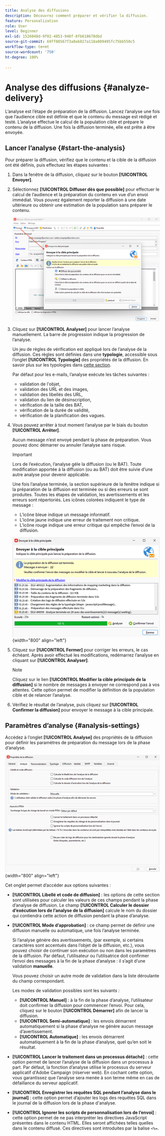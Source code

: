 ```yaml
---
title: Analyse des diffusions
description: Découvrez comment préparer et vérifier la diffusion.
feature: Personalization
role: User
level: Beginner
exl-id: 1526048d-9f02-4853-948f-8fb618670dbd
source-git-commit: 69ff08567f3a0ab827a118a089495fc75bb550c5
workflow-type: tm+mt
source-wordcount: '750'
ht-degree: 100%

---
```


# Analyse des diffusions {#analyze-delivery}

L’analyse est l’étape de préparation de la diffusion. Lancez l’analyse une fois que l’audience cible est définie et que le contenu du message est rédigé et testé. L’analyse effectue le calcul de la population cible et prépare le contenu de la diffusion. Une fois la diffusion terminée, elle est prête à être envoyée.

## Lancer l’analyse {#start-the-analysis}

Pour préparer la diffusion, vérifiez que le contenu et la cible de la diffusion ont été définis, puis effectuez les étapes suivantes :

1. Dans la fenêtre de la diffusion, cliquez sur le bouton **[!UICONTROL Envoyer]**.
1. Sélectionnez **[!UICONTROL Diffuser dès que possible]** pour effectuer le calcul de l’audience et la préparation du contenu en vue d’un envoi immédiat. Vous pouvez également reporter la diffusion à une date ultérieure ou obtenir une estimation de la population sans préparer le contenu.

   ![](assets/delivery-analysis-start.png)

1. Cliquez sur **[!UICONTROL Analyser]** pour lancer l’analyse manuellement. La barre de progression indique la progression de l’analyse.

   Un jeu de règles de vérification est appliqué lors de l’analyse de la diffusion. Ces règles sont définies dans une **typologie**, accessible sous l’onglet **[!UICONTROL Typologie]** des propriétés de la diffusion. En savoir plus sur les typologies dans [cette section](../../automation/campaign-opt/campaign-typologies.md).

   Par défaut pour les e-mails, l’analyse exécute les tâches suivantes :

   * validation de l&#39;objet,
   * validation des URL et des images,
   * validation des libellés des URL,
   * validation du lien de désinscription,
   * vérification de la taille des BAT,
   * vérification de la durée de validité,
   * vérification de la planification des vagues.


1. Vous pouvez arrêter à tout moment l’analyse par le biais du bouton **[!UICONTROL Arrêter]**.

   Aucun message n’est envoyé pendant la phase de préparation. Vous pouvez donc démarrer ou annuler l’analyse sans risque.

   >[!IMPORTANT]
   >
   >Lors de l’exécution, l’analyse gèle la diffusion (ou le BAT). Toute modification apportée à la diffusion (ou au BAT) doit être suivie d’une autre analyse pour devenir applicable.

   Une fois l’analyse terminée, la section supérieure de la fenêtre indique si la préparation de la diffusion est terminée ou si des erreurs se sont produites. Toutes les étapes de validation, les avertissements et les erreurs sont répertoriés. Les icônes colorées indiquent le type de message :

   * L’icône bleue indique un message informatif.
   * L’icône jaune indique une erreur de traitement non critique.
   * L’icône rouge indique une erreur critique qui empêche l’envoi de la diffusion.

   ![](assets/delivery-analysis-results.png){width="800" align="left"}

1. Cliquez sur **[!UICONTROL Fermer]** pour corriger les erreurs, le cas échéant. Après avoir effectué les modifications, redémarrez l’analyse en cliquant sur **[!UICONTROL Analyser]**.

   >[!NOTE]
   >
   >Cliquez sur le lien **[!UICONTROL Modifier la cible principale de la diffusion]** si le nombre de messages à envoyer ne correspond pas à vos attentes. Cette option permet de modifier la définition de la population cible et de relancer l’analyse.
   >

1. Vérifiez le résultat de l’analyse, puis cliquez sur **[!UICONTROL Confirmer la diffusion]** pour envoyer le message à la cible principale.


## Paramètres d’analyse {#analysis-settings}

Accédez à l’onglet **[!UICONTROL Analyse]** des propriétés de la diffusion pour définir les paramètres de préparation du message lors de la phase d’analyse.

![](assets/delivery-properties-analysis-tab.png){width="800" align="left"}

Cet onglet permet d’accéder aux options suivantes :

* **[!UICONTROL Libellé et code de diffusion]** : les options de cette section sont utilisées pour calculer les valeurs de ces champs pendant la phase d’analyse de diffusion. Le champ **[!UICONTROL Calculer le dossier d’exécution lors de l’analyse de la diffusion]** calcule le nom du dossier qui contiendra cette action de diffusion pendant la phase d’analyse.

* **[!UICONTROL Mode d’approbation]** : ce champ permet de définir une diffusion manuelle ou automatique, une fois l’analyse terminée.

  Si l’analyse génère des avertissements, (par exemple, si certains caractères sont accentués dans l’objet de la diffusion, etc.), vous pouvez choisir de continuer son exécution ou non dans les paramètres de la diffusion. Par défaut, l’utilisateur ou l’utilisatrice doit confirmer l’envoi des messages à la fin de la phase d’analyse : il s’agit d’une validation **manuelle**.

  Vous pouvez choisir un autre mode de validation dans la liste déroulante du champ correspondant.

  Les modes de validation possibles sont les suivants :

   * **[!UICONTROL Manuel]** : à la fin de la phase d’analyse, l’utilisateur doit confirmer la diffusion pour commencer l’envoi. Pour cela, cliquez sur le bouton **[!UICONTROL Démarrer]** afin de lancer la diffusion.
   * **[!UICONTROL Semi-automatique]** : les envois démarrent automatiquement si la phase d’analyse ne génère aucun message d’avertissement.
   * **[!UICONTROL Automatique]** : les envois démarrent automatiquement à la fin de la phase d’analyse, quel qu’en soit le résultat.

* **[!UICONTROL Lancer le traitement dans un processus détaché]** : cette option permet de lancer l’analyse de la diffusion dans un processus à part. Par défaut, la fonction d’analyse utilise le processus du serveur applicatif d&#39;Adobe Campaign (nlserver web). En cochant cette option, vous garantissez que l’analyse sera menée à son terme même en cas de défaillance du serveur applicatif.
* **[!UICONTROL Enregistrer les requêtes SQL pendant l’analyse dans le journal]** : cette option permet d’ajouter les logs des requêtes SQL dans le journal de la diffusion lors de la phase d&#39;analyse.
* **[!UICONTROL Ignorer les scripts de personnalisation lors de l’envoi]** : cette option permet de ne pas interpréter les directives JavaScript présentes dans le contenu HTML. Elles seront affichées telles quelles dans le contenu diffusé. Ces directives sont introduites par la balise `<%=`.
